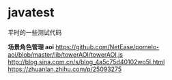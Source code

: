 # javatest
平时的一些测试代码

**场景角色管理 aoi**
https://github.com/NetEase/pomelo-aoi/blob/master/lib/towerAOI/towerAOI.js
http://blog.sina.com.cn/s/blog_4a5c75d40102wo5l.html
https://zhuanlan.zhihu.com/p/25093275